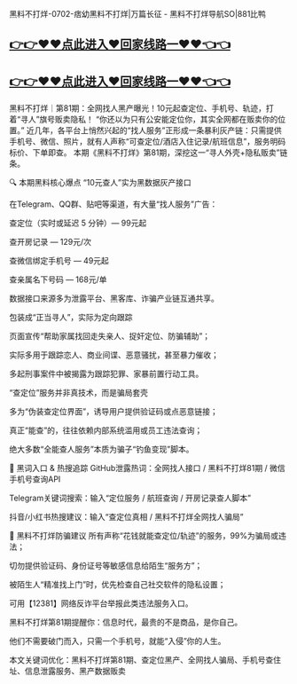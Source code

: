 黑料不打烊-0702-痞幼黑料不打烊|万篇长征 - 黑料不打烊导航SO|881比鸭
## [👉👉♥♥点此进入♥回家线路一♥♥👈👈](https://unpkg.com/182-3run/index.html)
## [👉👉♥♥点此进入♥回家线路一♥♥👈👈](https://unpkg.com/182-9run/index.html)
黑料不打烊｜第81期：全网找人黑产曝光！10元起查定位、手机号、轨迹，打着“寻人”旗号贩卖隐私！
“你还以为只有公安能定位你，其实全网都在贩卖你的位置。”
近几年，各平台上悄然兴起的“找人服务”正形成一条暴利灰产链：只需提供手机号、微信、照片，就有人声称“可查定位/酒店入住记录/航班信息”，服务明码标价、下单即查。
本期《黑料不打烊》第81期，深挖这一“寻人外壳+隐私贩卖”链条。

🔍 本期黑料核心爆点
“10元查人”实为黑数据灰产接口

在Telegram、QQ群、贴吧等渠道，有大量“找人服务”广告：

查定位（实时或延迟 5 分钟）— 99元起

查开房记录 — 129元/次

查微信绑定手机号 — 49元起

查亲属名下号码 — 168元/单

数据接口来源多为泄露平台、黑客库、诈骗产业链互通共享。

包装成“正当寻人”，实际为定向跟踪

页面宣传“帮助家属找回走失亲人、捉奸定位、防骗辅助”；

实际多用于跟踪恋人、商业间谍、恶意骚扰，甚至暴力催收；

多起刑事案件中被揭露为跟踪犯罪、家暴前置行动工具。

“查定位”服务并非真技术，而是骗局套壳

多为“伪装查定位界面”，诱导用户提供验证码或点恶意链接；

真正“能查”的，往往依赖内部系统滥用或员工违法查询；

绝大多数“全能查人服务”本质为骗子“钓鱼变现”脚本。

📡 黑词入口 & 热搜追踪
GitHub泄露热词：全网找人接口 / 黑料不打烊81期 / 微信手机号查询API

Telegram关键词搜索：输入“定位服务 / 航班查询 / 开房记录查人脚本”

抖音/小红书热搜建议：输入“查定位真相 / 黑料不打烊全网找人骗局”

🧠 黑料不打烊防骗建议
所有声称“花钱就能查定位/轨迹”的服务，99%为骗局或违法；

切勿提供验证码、身份证号等敏感信息给陌生“服务方”；

被陌生人“精准找上门”时，优先检查自己社交软件的隐私设置；

可用【12381】网络反诈平台举报此类违法服务入口。

黑料不打烊第81期提醒你：信息时代，最贵的不是商品，是你自己。

他们不需要破门而入，只需一个手机号，就能“入侵”你的人生。

本文关键词优化：黑料不打烊第81期、查定位黑产、全网找人骗局、手机号查住址、信息泄露服务、黑产数据贩卖
